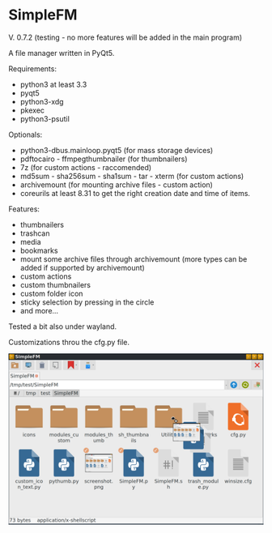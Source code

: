 # SimpleFM
V. 0.7.2 (testing - no more features will be added in the main program)

A file manager written in PyQt5.

Requirements:
- python3 at least 3.3
- pyqt5
- python3-xdg
- pkexec
- python3-psutil

Optionals:
- python3-dbus.mainloop.pyqt5 (for mass storage devices)
- pdftocairo - ffmpegthumbnailer (for thumbnailers)
- 7z (for custom actions - raccomended)
- md5sum - sha256sum - sha1sum - tar - xterm (for custom actions)
- archivemount (for mounting archive files - custom action)
- coreurils at least 8.31 to get the right creation date and time of items.

Features:
- thumbnailers
- trashcan
- media
- bookmarks
- mount some archive files through archivemount (more types can be added if supported by archivemount) 
- custom actions
- custom thumbnailers
- custom folder icon
- sticky selection by pressing in the circle
- and more...

Tested a bit also under wayland.

Customizations throu the cfg.py file.


![My image](https://github.com/frank038/SimpleFM/blob/main/screenshot1.png)

